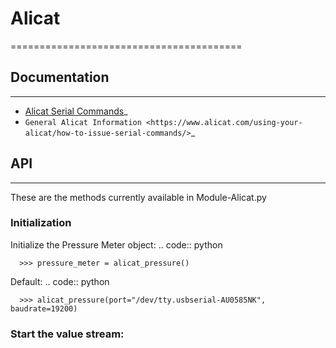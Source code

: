 # Alicat
========================================

## Documentation
------------
* [Alicat Serial Commands](https://www.alicat.com/wp-content/documents/Alicat-Serial-Primer.pdf)_
* `General Alicat Information <https://www.alicat.com/using-your-alicat/how-to-issue-serial-commands/>`_

## API
------------
These are the methods currently available in Module-Alicat.py

### Initialization
Initialize the Pressure Meter object:
.. code:: python

      >>> pressure_meter = alicat_pressure()

Default:
.. code:: python

      >>> alicat_pressure(port="/dev/tty.usbserial-AU0585NK", baudrate=19200)

### Start the value stream:


